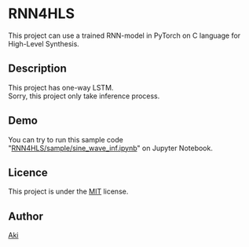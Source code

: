 RNN4HLS
===

This project can use a trained RNN-model in PyTorch on C language for High-Level Synthesis.

## Description
This project has one-way LSTM.  
Sorry, this project only take inference process.

## Demo
You can try to run this sample code "[RNN4HLS/sample/sine_wave_inf.ipynb](https://github.com/A03ki/RNN4HLS/blob/master/sample/sine_wave_inf.ipynb)" on Jupyter Notebook.

## Licence
This project is under the [MIT](https://github.com/A03ki/LSTM_on_FPGA/blob/master/LICENSE) license.

## Author
[Aki](https://github.com/A03ki/)
